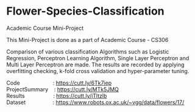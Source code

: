 # Flower-Species-Classification
Academic Course Mini-Project 

This Mini-Project is done as a part of Academic Course - CS306

Comparison of various classification Algorithms such as Logistic Regression, Perceptron Learning Algorithm, Single Layer Perceptron and Multi Layer Perceptron are made.
The results are recorded by applying overfitting checking, k-fold cross validation and hyper-parameter tuning.


Code &nbsp;&nbsp;&nbsp;&nbsp;&nbsp;&nbsp;&nbsp;&nbsp;&nbsp;&nbsp;&nbsp;&nbsp;&nbsp;&nbsp;&nbsp;&nbsp;&nbsp;&nbsp;&nbsp;&nbsp;            : https://cutt.ly/6Tk7iep	 <br />
ProjectSummary &nbsp;&nbsp;&nbsp;: https://cutt.ly/MTk5JMQ	 <br />
Results  &nbsp;&nbsp;&nbsp;  &nbsp;&nbsp;&nbsp;&nbsp;&nbsp; &nbsp;&nbsp;&nbsp;&nbsp;&nbsp;&nbsp;&nbsp;    : https://cutt.ly/jTltzlb  <br />
Dataset  &nbsp;&nbsp;&nbsp; &nbsp;&nbsp;&nbsp;&nbsp;&nbsp; &nbsp;&nbsp;&nbsp;&nbsp;&nbsp;&nbsp;       : https://www.robots.ox.ac.uk/~vgg/data/flowers/17/  <br />



